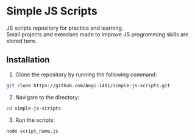 # Simple JS Scripts

JS scripts repository for practice and learning.  
Small projects and exercises made to improve JS programming skills are stored here.

## Installation

1. Clone the repository by running the following command:

```bash
git clone https://github.com/Angi-1401/simple-js-scripts.git
```

2. Navigate to the directory:

```bash
cd simple-js-scripts
```

3. Run the scripts:

```bash
node script_name.js
```
